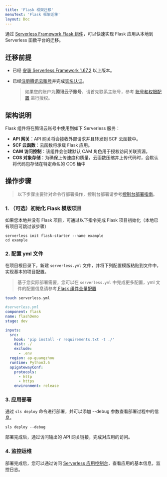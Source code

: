 ```yaml
---
title: 'Flask 框架迁移'
menuText: 'Flask 框架迁移'
layout: Doc
---
```


通过 [Serverless Framework Flask 组件](https://github.com/serverless-components/tencent-flask)，可以快速实现 Flask 应用从本地到 Serverless 函数平台的迁移。


## 迁移前提

- 已经 [安装 Serverless Framework 1.67.2](https://github.com/AprilJC/Serverless-Framework-Docs/blob/main/docs/%E5%BF%AB%E9%80%9F%E5%85%A5%E9%97%A8/%E4%B8%8B%E8%BD%BD%E5%AE%89%E8%A3%85.md) 以上版本。
- 已经[注册腾讯云账号](https://cloud.tencent.com/document/product/378/17985)并完成[实名认证](https://cloud.tencent.com/document/product/378/10495)。

  > 如果您的账户为**腾讯云子账号**，请首先联系主账号，参考 [账号和权限配置](https://github.com/AprilJC/Serverless-Framework-Docs/blob/main/docs/%E5%BF%AB%E9%80%9F%E5%85%A5%E9%97%A8/%E6%9D%83%E9%99%90%E9%85%8D%E7%BD%AE%E8%AF%B4%E6%98%8E.md#%E5%AD%90%E8%B4%A6%E5%8F%B7%E6%9D%83%E9%99%90%E9%85%8D%E7%BD%AE) 进行授权。

 ## 架构说明

Flask 组件将在腾讯云账号中使用到如下 Serverless 服务：

- **API 网关**：API 网关将会接收外部请求并且转发到 SCF 云函数中。
- **SCF 云函数**：云函数将承载 Flask 应用。
- **CAM 访问控制**：该组件会创建默认 CAM 角色用于授权访问关联资源。
- **COS 对象存储**：为确保上传速度和质量，云函数压缩并上传代码时，会默认将代码包存储在特定命名的 COS 桶中

## 操作步骤

> 以下步骤主要针对命令行部署操作，控制台部署请参考[控制台部署指南](https://github.com/AprilJC/Serverless-Framework-Docs/blob/main/docs/%E6%A1%86%E6%9E%B6%E8%BF%81%E7%A7%BB/%E6%8E%A7%E5%88%B6%E5%8F%B0%E9%83%A8%E7%BD%B2%E6%8C%87%E5%8D%97.md)。

### 1. （可选）初始化 Flask 模版项目
如果您本地并没有 Flask 项目，可通过以下指令完成 Flask 项目初始化（本地已有项目可跳过该步骤）
```
serverless init flask-starter --name example
cd example
```

### 2. 配置 yml 文件
在项目根目录下，新建 `serverless.yml` 文件，并将下列配置模版粘贴到文件中，实现基本的项目配置。
>基于您实际部署需要，您可以在 `serverless.yml` 中完成更多配置，yml 文件的配置信息请参考[ Flask 组件全量配置](https://github.com/serverless-components/tencent-flask/blob/master/docs/configure.md)

```sh
touch serverless.yml
```

```yml
#serverless.yml
component: flask
name: flashDemo
stage: dev

inputs:
  src:
    hook: 'pip install -r requirements.txt -t ./'
    dist: ./
    exclude:
      - .env
  region: ap-guangzhou
  runtime: Python3.6
  apigatewayConf:
    protocols:
      - http
      - https
    environment: release
```

### 3. 应用部署
通过 `sls deploy` 命令进行部署，并可以添加 --debug 参数查看部署过程中的信息。

```
sls deploy --debug
```
部署完成后，通过访问输出的 API 网关链接，完成对应用的访问。

### 4. 监控运维
部署完成后，您可以通过访问 [Serverless 应用控制台](https://console.cloud.tencent.com/ssr)，查看应用的基本信息，监控日志。
